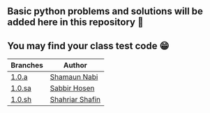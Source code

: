 ## Basic python problems and solutions will be added here in this repository  🐍 
## You may find your class test code :grin:


| Branches |  Author |
| ------------- | ------------- |
| [1.0.a](https://github.com/ShahriarShafin/python_problem_solving/tree/1.0.a)  | [Shamaun Nabi](https://github.com/Shamaun-Nabi) |
| [1.0.sa](https://github.com/ShahriarShafin/python_problem_solving/tree/1.0.sa)  | [Sabbir Hosen](https://github.com/SabbirHosen) |
| [1.0.sh](https://github.com/ShahriarShafin/python_problem_solving/tree/1.0.sh) | [Shahriar Shafin](https://github.com/ShahriarShafin) |

